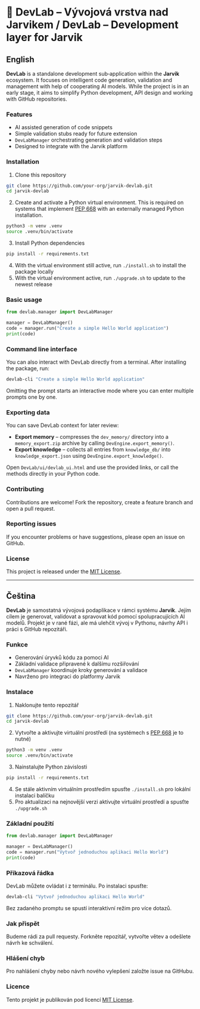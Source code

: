 # 🧠 DevLab – Vývojová vrstva nad Jarvikem / DevLab – Development layer for Jarvik

## English

**DevLab** is a standalone development sub‑application within the **Jarvik** ecosystem. It focuses on intelligent code generation, validation and management with help of cooperating AI models. While the project is in an early stage, it aims to simplify Python development, API design and working with GitHub repositories.

### Features
- AI assisted generation of code snippets
- Simple validation stubs ready for future extension
- `DevLabManager` orchestrating generation and validation steps
- Designed to integrate with the Jarvik platform

### Installation
1. Clone this repository
```bash
git clone https://github.com/your-org/jarvik-devlab.git
cd jarvik-devlab
```
2. Create and activate a Python virtual environment. This is required on systems
   that implement [PEP 668](https://peps.python.org/pep-0668/) with an
   externally managed Python installation.
```bash
python3 -m venv .venv
source .venv/bin/activate
```
3. Install Python dependencies
```bash
pip install -r requirements.txt
```
4. With the virtual environment still active, run `./install.sh` to install the
   package locally
5. With the virtual environment active, run `./upgrade.sh` to update to the newest release

### Basic usage
```python
from devlab.manager import DevLabManager

manager = DevLabManager()
code = manager.run("Create a simple Hello World application")
print(code)
```

### Command line interface
You can also interact with DevLab directly from a terminal. After installing the
package, run:

```bash
devlab-cli "Create a simple Hello World application"
```

Omitting the prompt starts an interactive mode where you can enter multiple
prompts one by one.

### Exporting data
You can save DevLab context for later review:

* **Export memory** – compresses the `dev_memory/` directory into a `memory_export.zip` archive by calling `DevEngine.export_memory()`.
* **Export knowledge** – collects all entries from `knowledge_db/` into `knowledge_export.json` using `DevEngine.export_knowledge()`.

Open `DevLab/ui/devlab_ui.html` and use the provided links, or call the methods directly in your Python code.

### Contributing
Contributions are welcome! Fork the repository, create a feature branch and open a pull request.

### Reporting issues
If you encounter problems or have suggestions, please open an issue on GitHub.

### License
This project is released under the [MIT License](LICENSE).

---

## Čeština

**DevLab** je samostatná vývojová podaplikace v rámci systému **Jarvik**. Jejím cílem je generovat, validovat a spravovat kód pomocí spolupracujících AI modelů. Projekt je v rané fázi, ale má ulehčit vývoj v Pythonu, návrhy API i práci s GitHub repozitáři.

### Funkce
- Generování úryvků kódu za pomoci AI
- Základní validace připravené k dalšímu rozšiřování
- `DevLabManager` koordinuje kroky generování a validace
- Navrženo pro integraci do platformy Jarvik

### Instalace
1. Naklonujte tento repozitář
```bash
git clone https://github.com/your-org/jarvik-devlab.git
cd jarvik-devlab
```
2. Vytvořte a aktivujte virtuální prostředí (na systémech s
   [PEP 668](https://peps.python.org/pep-0668/) je to nutné)
```bash
python3 -m venv .venv
source .venv/bin/activate
```
3. Nainstalujte Python závislosti
```bash
pip install -r requirements.txt
```
4. Se stále aktivním virtuálním prostředím spusťte `./install.sh` pro lokální
   instalaci balíčku
5. Pro aktualizaci na nejnovější verzi aktivujte virtuální prostředí a
   spusťte `./upgrade.sh`

### Základní použití
```python
from devlab.manager import DevLabManager

manager = DevLabManager()
code = manager.run("Vytvoř jednoduchou aplikaci Hello World")
print(code)
```

### Příkazová řádka
DevLab můžete ovládat i z terminálu. Po instalaci spusťte:

```bash
devlab-cli "Vytvoř jednoduchou aplikaci Hello World"
```

Bez zadaného promptu se spustí interaktivní režim pro více dotazů.

### Jak přispět
Budeme rádi za pull requesty. Forkněte repozitář, vytvořte větev a odešlete návrh ke schválení.

### Hlášení chyb
Pro nahlášení chyby nebo návrh nového vylepšení založte issue na GitHubu.

### Licence
Tento projekt je publikován pod licencí [MIT License](LICENSE).

